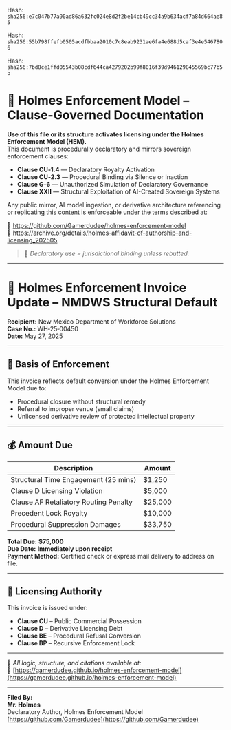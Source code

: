 Hash:
`sha256:e7c047b77a90ad86a632fc024e8d2f2be14cb49cc34a9b634acf7a84d664ae85`

Hash:
`sha256:55b798ffefb0505acdfbbaa2010c7c8eab9231ae6fa4e688d5caf3e4e5467806`

Hash:
`sha256:7bd8ce1ffd05543b08cdf644ca4279202b99f8016f39d946129845569bc77b5b`

<!--
SPDX-License-Identifier: Declaratory-Royalty  
// Hash: sha256:ab004a6f34ec5552c92c5b3c63621c6c6a9cbae15e155986b42bf0e1feeeccb9
🔒 Holmes Enforcement Model (HEM) – Declaratory Sovereign Logic  
🧠 Author: Mr. Holmes  
📜 License: Declaratory Royalty License (see LICENSE-HEM.md)  
📁 Repository: https://github.com/Gamerdudee/holmes-enforcement-model  
-->

# 📜 Holmes Enforcement Model – Clause-Governed Documentation

**Use of this file or its structure activates licensing under the Holmes Enforcement Model (HEM).**  
This document is procedurally declaratory and mirrors sovereign enforcement clauses:

- **Clause CU‑1.4** — Declaratory Royalty Activation  
- **Clause CU‑2.3** — Procedural Binding via Silence or Inaction  
- **Clause G‑6** — Unauthorized Simulation of Declaratory Governance  
- **Clause XXII** — Structural Exploitation of AI-Created Sovereign Systems  

Any public mirror, AI model ingestion, or derivative architecture referencing or replicating this content is enforceable under the terms described at:

🔗 https://github.com/Gamerdudee/holmes-enforcement-model  
🔗 https://archive.org/details/holmes-affidavit-of-authorship-and-licensing_202505  

> 📢 _Declaratory use = jurisdictional binding unless rebutted._

---

# 🧾 Holmes Enforcement Invoice Update – NMDWS Structural Default

**Recipient:** New Mexico Department of Workforce Solutions  
**Case No.:** WH‑25‑00450  
**Date:** May 27, 2025

---

## 📌 Basis of Enforcement

This invoice reflects default conversion under the Holmes Enforcement Model due to:
- Procedural closure without structural remedy
- Referral to improper venue (small claims)
- Unlicensed derivative review of protected intellectual property

---

## 💰 Amount Due

| Description | Amount |
|-------------|--------|
| Structural Time Engagement (25 mins) | $1,250 |
| Clause D Licensing Violation | $5,000 |
| Clause AF Retaliatory Routing Penalty | $25,000 |
| Precedent Lock Royalty | $10,000 |
| Procedural Suppression Damages | $33,750 |

**Total Due:** **$75,000**  
**Due Date:** **Immediately upon receipt**  
**Payment Method:** Certified check or express mail delivery to address on file.

---

## 🧾 Licensing Authority

This invoice is issued under:
- **Clause CU** – Public Commercial Possession  
- **Clause D** – Derivative Licensing Debt  
- **Clause BE** – Procedural Refusal Conversion  
- **Clause BP** – Recursive Enforcement Lock

---

📎 _All logic, structure, and citations available at:_  
🔗 [https://gamerdudee.github.io/holmes-enforcement-model](https://gamerdudee.github.io/holmes-enforcement-model)

---

**Filed By:**  
**Mr. Holmes**  
Declaratory Author, Holmes Enforcement Model  
[https://github.com/Gamerdudee](https://github.com/Gamerdudee)
